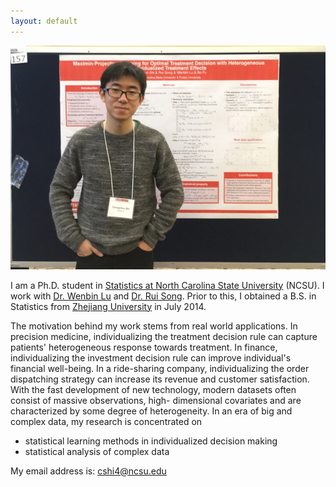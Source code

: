 ```yaml
---
layout: default
---
```


<!---<img class="profile-picture" src="profile0.jpg" width="1000" height="1000">-->
<img src="profile0.jpg">

I am a Ph.D. student in [Statistics at North Carolina State University](https://www.stat.ncsu.edu/) (NCSU). I work with [Dr. Wenbin Lu](https://www4.stat.ncsu.edu/~lu/) and 
[Dr. Rui Song](https://www4.stat.ncsu.edu/~song/). Prior to this, I obtained a B.S. in Statistics from [Zhejiang University](https://www.zju.edu.cn/english/) in July 2014.

The motivation behind my work stems from real world applications. In precision medicine, individualizing
the treatment decision rule can capture patients' heterogeneous response towards treatment. In finance,
individualizing the investment decision rule can improve individual's financial well-being. In a ride-sharing
company, individualizing the order dispatching strategy can increase its revenue and customer satisfaction. With the fast development of new technology, modern datasets often consist of massive observations, high-
dimensional covariates and are characterized by some degree of heterogeneity. In an era of big and complex data, my research is concentrated on

<!---* [statistical methods in precision medicine](research_pm)-->
* statistical learning methods in individualized decision making
* statistical analysis of complex data

My email address is: <cshi4@ncsu.edu>

